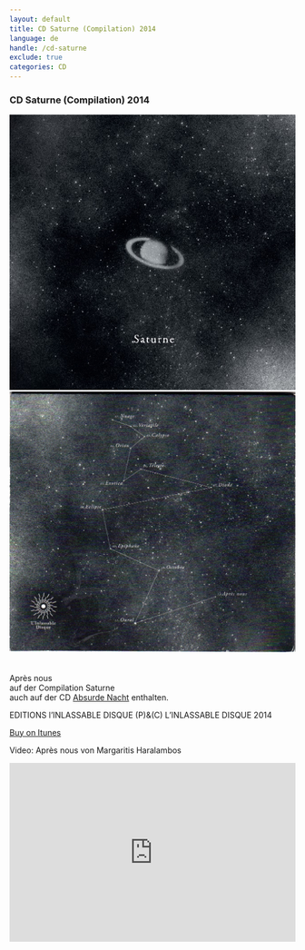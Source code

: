 ```yaml
---
layout: default
title: CD Saturne (Compilation) 2014
language: de
handle: /cd-saturne
exclude: true
categories: CD
---
```

### CD Saturne (Compilation) 2014  
  
<a rel="lightbox" data-lightbox="example-1" href="/images/saturne-cover.jpg" title="saturne cover"><img src="/images/saturne-cover.jpg" alt="saturne cover" class="img-left2"></a>
<a rel="lightbox" data-lightbox="example-1" href="/images/saturne-back.jpg" title="saturne back"><img src="/images/saturne-back.jpg" alt="saturne back" class="img-right2"></a>  
<br style="clear:both" />
<br style="clear:both" />
Après nous  
auf der Compilation Saturne  
auch auf der CD [Absurde Nacht](/cd-absurde-nacht "Absurde Nacht") enthalten.  
  
EDITIONS l’INLASSABLE DISQUE (P)&(C) L’INLASSABLE DISQUE 2014  
  
<a href="https://itunes.apple.com/de/album/saturne/id930506722" target="_blank" rel="noopener noreferrer">Buy on Itunes</a>
  
Video: Après nous von Margaritis Haralambos  
  
<iframe width="100%" height="315" src="https://www.youtube.com/embed/NpKTjLwxYeM" frameborder="0" allowfullscreen></iframe>
  
